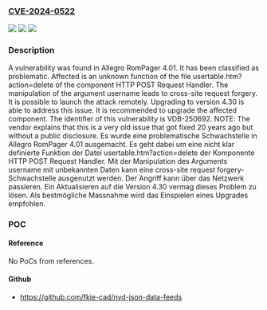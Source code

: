 ### [CVE-2024-0522](https://cve.mitre.org/cgi-bin/cvename.cgi?name=CVE-2024-0522)
![](https://img.shields.io/static/v1?label=Product&message=RomPager&color=blue)
![](https://img.shields.io/static/v1?label=Version&message=4.01%20&color=brightgreen)
![](https://img.shields.io/static/v1?label=Vulnerability&message=CWE-352%20Cross-Site%20Request%20Forgery&color=brightgreen)

### Description

A vulnerability was found in Allegro RomPager 4.01. It has been classified as problematic. Affected is an unknown function of the file usertable.htm?action=delete of the component HTTP POST Request Handler. The manipulation of the argument username leads to cross-site request forgery. It is possible to launch the attack remotely. Upgrading to version 4.30 is able to address this issue. It is recommended to upgrade the affected component. The identifier of this vulnerability is VDB-250692. NOTE: The vendor explains that this is a very old issue that got fixed 20 years ago but without a public disclosure.
Es wurde eine problematische Schwachstelle in Allegro RomPager 4.01 ausgemacht. Es geht dabei um eine nicht klar definierte Funktion der Datei usertable.htm?action=delete der Komponente HTTP POST Request Handler. Mit der Manipulation des Arguments username mit unbekannten Daten kann eine cross-site request forgery-Schwachstelle ausgenutzt werden. Der Angriff kann über das Netzwerk passieren. Ein Aktualisieren auf die Version 4.30 vermag dieses Problem zu lösen. Als bestmögliche Massnahme wird das Einspielen eines Upgrades empfohlen.

### POC

#### Reference
No PoCs from references.

#### Github
- https://github.com/fkie-cad/nvd-json-data-feeds

